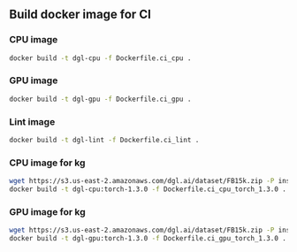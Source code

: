 ## Build docker image for CI

### CPU image
```bash
docker build -t dgl-cpu -f Dockerfile.ci_cpu .
```

### GPU image
```bash
docker build -t dgl-gpu -f Dockerfile.ci_gpu .
```

### Lint image
```bash
docker build -t dgl-lint -f Dockerfile.ci_lint .
```

### CPU image for kg
```bash
wget https://s3.us-east-2.amazonaws.com/dgl.ai/dataset/FB15k.zip -P install/
docker build -t dgl-cpu:torch-1.3.0 -f Dockerfile.ci_cpu_torch_1.3.0 .
```

### GPU image for kg
```bash
wget https://s3.us-east-2.amazonaws.com/dgl.ai/dataset/FB15k.zip -P install/
docker build -t dgl-gpu:torch-1.3.0 -f Dockerfile.ci_gpu_torch_1.3.0 .
```

